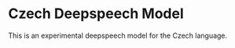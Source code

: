 # Czech Deepspeech Model

This is an experimental deepspeech model for the Czech language.                                                                                                                                                                                                                                






